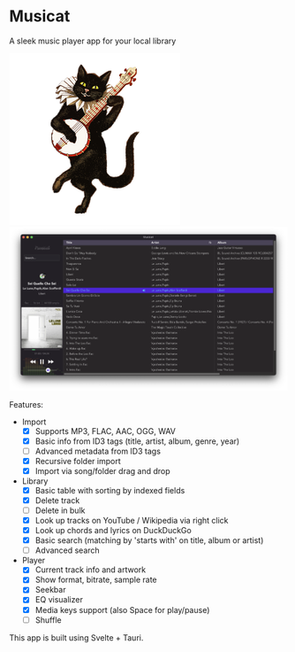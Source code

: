 # Musicat
A sleek music player app for your local library

![logo](src-tauri/icons/Square310x310Logo.png)
![screenshot](docs/musicat.png)

Features:
- Import
  - [x] Supports MP3, FLAC, AAC, OGG, WAV
  - [x] Basic info from ID3 tags (title, artist, album, genre, year)
  - [ ] Advanced metadata from ID3 tags
  - [x] Recursive folder import
  - [x] Import via song/folder drag and drop 
- Library
  - [x] Basic table with sorting by indexed fields
  - [x] Delete track
  - [ ] Delete in bulk
  - [x] Look up tracks on YouTube / Wikipedia via right click
  - [x] Look up chords and lyrics on DuckDuckGo
  - [x] Basic search (matching by 'starts with' on title, album or artist)
  - [ ] Advanced search
- Player
  - [x] Current track info and artwork
  - [x] Show format, bitrate, sample rate
  - [x] Seekbar
  - [x] EQ visualizer
  - [x] Media keys support (also Space for play/pause)
  - [ ] Shuffle

This app is built using Svelte + Tauri.